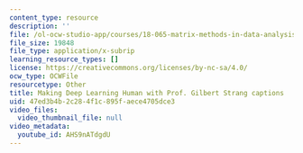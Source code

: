 ```yaml
---
content_type: resource
description: ''
file: /ol-ocw-studio-app/courses/18-065-matrix-methods-in-data-analysis-signal-processing-and-machine-learning-spring-2018/AHS9nATdgdU_captions.webvtt
file_size: 19848
file_type: application/x-subrip
learning_resource_types: []
license: https://creativecommons.org/licenses/by-nc-sa/4.0/
ocw_type: OCWFile
resourcetype: Other
title: Making Deep Learning Human with Prof. Gilbert Strang captions
uid: 47ed3b4b-2c28-4f1c-895f-aece4705dce3
video_files:
  video_thumbnail_file: null
video_metadata:
  youtube_id: AHS9nATdgdU
---
```


